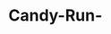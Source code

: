 # Candy-Run-
<img scr = "https://github.com/hwhite8021/Candy-Run-/blob/master/Capture1.PNG" with="300" hight="300">
